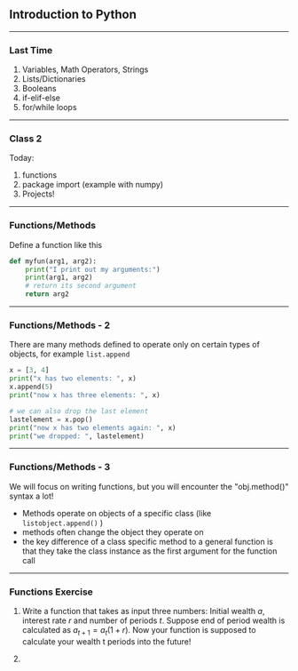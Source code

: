 ## Introduction to Python

---

### Last Time
1. Variables, Math Operators, Strings
2. Lists/Dictionaries
3. Booleans
4. if-elif-else
5. for/while loops

---

### Class 2
Today:
1. functions
2. package import (example with numpy)
3. Projects!

---

### Functions/Methods
Define a function like this
```python
def myfun(arg1, arg2):
    print("I print out my arguments:")
    print(arg1, arg2)
    # return its second argument
    return arg2
```

---
### Functions/Methods - 2
There are many methods defined to operate only on certain types of objects, for example `list.append`
```python
x = [3, 4]
print("x has two elements: ", x)
x.append(5)
print("now x has three elements: ", x)

# we can also drop the last element
lastelement = x.pop()
print("now x has two elements again: ", x)
print("we dropped: ", lastelement)

```

---
### Functions/Methods - 3

We will focus on writing functions, but you will encounter the "obj.method()" syntax a lot!

* Methods operate on objects of a specific class (like `listobject.append()` )
* methods often change the object they operate on
* the key difference of a class specific method to a general function is that they take the class instance as the first argument for the function call

---
### Functions Exercise

1. Write a function that takes as input three numbers: Initial wealth *a*, interest rate *r* and number of periods *t*. Suppose end of period wealth is calculated as $a_{t+1} = a_t(1+r)$. Now your function is supposed to calculate your wealth t periods into the future!

2.
